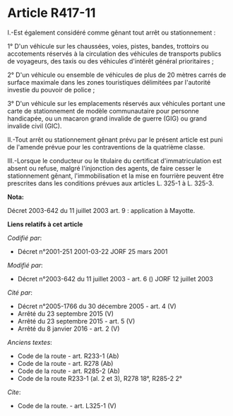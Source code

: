 # Article R417-11

I.-Est également considéré comme gênant tout arrêt ou stationnement : 

1° D'un véhicule sur les chaussées, voies, pistes, bandes, trottoirs ou accotements réservés à la circulation des véhicules
de transports publics de voyageurs, des taxis ou des véhicules d'intérêt général prioritaires ; 

2° D'un véhicule ou ensemble de véhicules de plus de 20 mètres carrés de surface maximale dans les zones touristiques
délimitées par l'autorité investie du pouvoir de police ; 

3° D'un véhicule sur les emplacements réservés aux véhicules portant une carte de stationnement de modèle communautaire pour
personne handicapée, ou un macaron grand invalide de guerre (GIG) ou grand invalide civil (GIC). 

II.-Tout arrêt ou stationnement gênant prévu par le présent article est puni de l'amende prévue pour les contraventions de la
quatrième classe. 

III.-Lorsque le conducteur ou le titulaire du certificat d'immatriculation est absent ou refuse, malgré l'injonction des
agents, de faire cesser le stationnement gênant, l'immobilisation et la mise en fourrière peuvent être prescrites dans les
conditions prévues aux articles L. 325-1 à L. 325-3.

**Nota:**

Décret 2003-642 du 11 juillet 2003 art. 9 : application à Mayotte.

**Liens relatifs à cet article**

_Codifié par_:

  - Décret n°2001-251 2001-03-22 JORF 25 mars 2001

_Modifié par_:

  - Décret n°2003-642 du 11 juillet 2003 - art. 6 () JORF 12 juillet 2003

_Cité par_:

  - Décret n°2005-1766 du 30 décembre 2005 - art. 4 (V)
  - Arrêté du 23 septembre 2015 (V)
  - Arrêté du 23 septembre 2015 - art. 5 (V)
  - Arrêté du 8 janvier 2016 - art. 2 (V)

_Anciens textes_:

  - Code de la route - art. R233-1 (Ab)
  - Code de la route - art. R278 (Ab)
  - Code de la route - art. R285-2 (Ab)
  - Code de la route R233-1 (al. 2 et 3), R278 18°, R285-2 2°

_Cite_:

  - Code de la route. - art. L325-1 (V)
